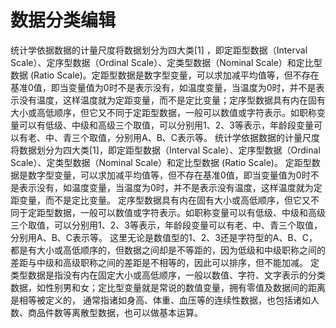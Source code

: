 # 数据分类编辑
统计学依据数据的计量尺度将数据划分为四大类[1]  ，即定距型数据（Interval Scale）、定序型数据（Ordinal Scale）、定类型数据（Nominal Scale）和定比型数据 (Ratio Scale)。定距型数据是数字型变量，可以求加减平均值等，但不存在基准0值，即当变量值为0时不是表示没有，如温度变量，当温度为0时，并不是表示没有温度，这样温度就为定距变量，而不是定比变量；定序型数据具有内在固有大小或高低顺序，但它又不同于定距型数据，一般可以数值或字符表示。如职称变量可以有低级、中级和高级三个取值，可以分别用1、2、3等表示，年龄段变量可以有老、中、青三个取值，分别用A、B、C表示等。
统计学依据数据的计量尺度将数据划分为四大类[1]，即定距型数据（Interval Scale）、定序型数据（Ordinal Scale）、定类型数据（Nominal Scale）和定比型数据 (Ratio Scale)。
定距型数据是数字型变量，可以求加减平均值等，但不存在基准0值，即当变量值为0时不是表示没有，如温度变量，当温度为0时，并不是表示没有温度，这样温度就为定距变量，而不是定比变量。
定序型数据具有内在固有大小或高低顺序，但它又不同于定距型数据，一般可以数值或字符表示。如职称变量可以有低级、中级和高级三个取值，可以分别用1、2、3等表示，年龄段变量可以有老、中、青三个取值，分别用A、B、C表示等。
这里无论是数值型的1、2、3还是字符型的A、B、C，都是有大小或高低顺序的，但数据之间却是不等距的，因为低级和中级职称之间的差距与中级和高级职称之间的差距是不相等的，因此可以排序，但不能加减。
定类型数据是指没有内在固定大小或高低顺序，一般以数值、字符、文字表示的分类数据，如性别男和女；定比型变量就是常说的数值变量，拥有零值及数据间的距离是相等被定义的， 通常指诸如身高、体重、血压等的连续性数据，也包括诸如人数、商品件数等离散型数据，也可以做基本运算。
